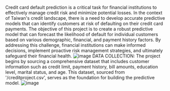 Credit card default prediction is a critical task for financial institutions to effectively manage credit risk and minimize potential losses. In the context of Taiwan's credit landscape, there is a need to develop accurate predictive models that can identify customers at risk of defaulting on their credit card payments. The objective of this project is to create a robust predictive model that can forecast the likelihood of default for individual customers based on various demographic, financial, and payment history factors. By addressing this challenge, financial institutions can make informed decisions, implement proactive risk management strategies, and ultimately safeguard their financial health.
![image](https://github.com/Harshamanideep/Credit-Card-Default-Prediction/assets/138770163/ef0904c4-f402-451b-bd37-4a96205b1eda)
DATA COLLECTION:
The project begins by sourcing a comprehensive dataset that includes customer information such as credit limit, payment history, bill amounts, education level, marital status, and age. This dataset, sourced from '/creditproject.csv', serves as the foundation for building the predictive model.
![image](https://github.com/Harshamanideep/Credit-Card-Default-Prediction/assets/138770163/05827d86-4a5a-47e5-bbd2-ea095c6824c1)
